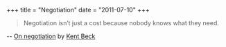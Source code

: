 +++
title = "Negotiation"
date = "2011-07-10"
+++

> Negotiation isn’t just a cost because nobody knows what they need.

-- [On negotiation](http://www.threeriversinstitute.org/blog/?p=420) by [Kent Beck](http://twitter.com/#/kentbeck)

